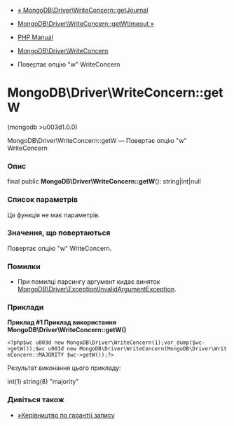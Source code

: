 - [«
MongoDB\Driver\WriteConcern::getJournal](mongodb-driver-writeconcern.getjournal.md)
- [MongoDB\Driver\WriteConcern::getWtimeout
»](mongodb-driver-writeconcern.getwtimeout.md)

- [PHP Manual](index.md)
- [MongoDB\Driver\WriteConcern](class.mongodb-driver-writeconcern.md)
- Повертає опцію "w" WriteConcern

# MongoDB\Driver\WriteConcern::getW

(mongodb \>u003d1.0.0)

MongoDB\Driver\WriteConcern::getW — Повертає опцію "w" WriteConcern

### Опис

final public **MongoDB\Driver\WriteConcern::getW**(): string\|int\|null

### Список параметрів

Ця функція не має параметрів.

### Значення, що повертаються

Повертає опцію "w" WriteConcern.

### Помилки

- При помилці парсингу аргумент кидає виняток
[MongoDB\Driver\Exception\InvalidArgumentException](class.mongodb-driver-exception-invalidargumentexception.md).

### Приклади

**Приклад #1 Приклад використання
**MongoDB\Driver\WriteConcern::getW()****

` <?php$wc u003d new MongoDB\Driver\WriteConcern(1);var_dump($wc->getW());$wc u003d new MongoDB\Driver\WriteConcern(MongoDB\Driver\WriteConcern::MAJORITY $wc->getW());?> `

Результат виконання цього прикладу:

int(1)
string(8) "majority"

### Дивіться також

- [»Керівництво по гарантії
запису](https://www.mongodb.com/docs/manual/reference/write-concern/)
